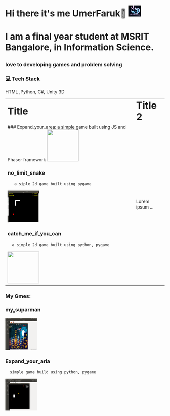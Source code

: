 <h1> Hi there it's me UmerFaruk👋 <img src="/Companylogo.jpeg" width="40" height="35"><h1>


  I am a final year student at MSRIT Bangalore, in Information Science.  
  ### love to developing games and problem solving 
<!--   <img align='right' src="/Companylogo.jpeg" width="400"> -->
  
 ###  :computer: Tech Stack 
 HTML ,Python, C#,  Unity 3D
 
 <table border="0">
 <tr>
    <td><b style="font-size:30px">Title</b></td>
    <td><b style="font-size:30px">Title 2</b></td>
 </tr>
 <tr>
    <td> ### Expand_your_area:
      a simple game built using JS and Phaser framework
  <img  src="https://github.com/Umer-Faruk/catch_me_if_you_can/blob/master/gifimage.gif?raw=true"  width="100" height="100"/>
  
 
 ### no_limit_snake
       a siple 2d game built using pygame
  <img  src = "https://github.com/Umer-Faruk/no_limit_snake/raw/master/image.png?raw=true"  width="100" height="100"/>
 
 ### catch_me_if_you_can
      a simple 2d game built using python, pygame
   <img  src="https://github.com/Umer-Faruk/catch_me_if_you_can/blob/master/gifimage.gif?raw=true"  width="100" height="100"/>
  </td>
    <td>Lorem ipsum ...</td>
 </tr>
</table>
 
 ###  My Gmes:
 

 ### my_suparman
  
 <img  src = "https://github.com/Umer-Faruk/Pygame_projects/raw/master/image.png?raw=true"  width="100" height="100"/>
 
 ### Expand_your_aria
      simple game build using python, pygame
   <img   src = "https://github.com/Umer-Faruk/Expand_your_aria/raw/master/image.png?raw=true"  width="100" height="100"/>

  
      
 
  
      
      
 
  
  

 
 





